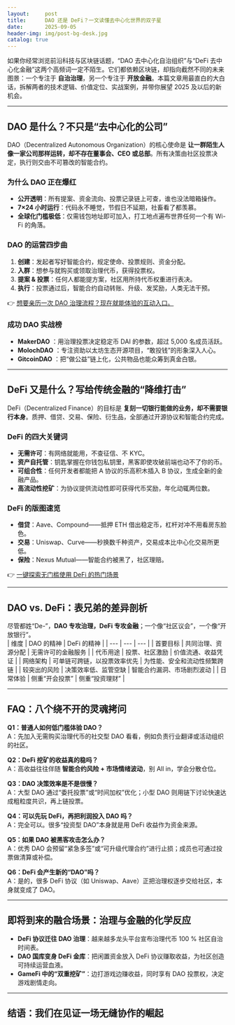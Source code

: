 ```yaml
---
layout:     post
title:      DAO 还是 DeFi？一文读懂去中心化世界的双子星
date:       2025-09-05
header-img: img/post-bg-desk.jpg
catalog: true
---
```


如果你经常浏览前沿科技与区块链话题，“DAO 去中心化自治组织”与“DeFi 去中心化金融”这两个高频词一定不陌生。它们都依赖区块链，却指向截然不同的未来图景：一个专注于 **自治治理**，另一个专注于 **开放金融**。本篇文章用最直白的大白话，拆解两者的技术逻辑、价值定位、实战案例，并带你展望 2025 及以后的新机会。

---

## DAO 是什么？不只是“去中心化的公司”

DAO（Decentralized Autonomous Organization）的核心使命是 **让一群陌生人像一家公司那样运转，却不存在董事会、CEO 或总部**。所有决策由社区投票决定，执行则交由不可篡改的智能合约。

### 为什么 DAO 正在爆红

- **公开透明**：所有提案、资金流向、投票记录链上可查，谁也没法暗箱操作。  
- **7×24 小时运行**：代码永不睡觉，节假日不延期，社畜看了都羡慕。  
- **全球化门槛极低**：仅需钱包地址即可加入，打工地点遍布世界任何一个有 Wi-Fi 的角落。  

### DAO 的运营四步曲

1. **创建**：发起者写好智能合约，规定使命、投票规则、资金分配。  
2. **入群**：想参与就购买或领取治理代币，获得投票权。  
3. **提案 & 投票**：任何人都能提方案，社区用所持代币权重进行表决。  
4. **执行**：投票通过后，智能合约自动转账、升级、发奖励，人类无法干预。  

👉 [想要亲历一次 DAO 治理流程？现在就能体验的互动入口。](https://okxdog.com/)

### 成功 DAO 实战榜

- **MakerDAO** ：用治理投票决定稳定币 DAI 的参数，超过 5,000 名成员活跃。  
- **MolochDAO** ：专注资助以太坊生态开源项目，“敢投钱”的形象深入人心。  
- **GitcoinDAO** ：把“做公益”链上化，公共物品也能众筹到真金白银。  

---

## DeFi 又是什么？写给传统金融的“降维打击”

DeFi（Decentralized Finance）的目标是 **复刻一切银行能做的业务，却不需要银行本身**。质押、借贷、交易、保险、衍生品，全部通过开源协议和智能合约完成。

### DeFi 的四大关键词

- **无需许可**：有网络就能用，不查征信、不 KYC。  
- **资产自托管**：钥匙掌握在你钱包私钥里，黑客即使攻破前端也动不了你的币。  
- **可组合性**：任何开发者都能把 A 协议的乐高积木插入 B 协议，生成全新的金融产品。  
- **高流动性挖矿**：为协议提供流动性即可获得代币奖励，年化动辄两位数。  

### DeFi 的版图速览

- **借贷**：Aave、Compound——抵押 ETH 借出稳定币，杠杆对冲不用看房东脸色。  
- **交易**：Uniswap、Curve——秒换数千种资产，交易成本比中心化交易所更低。  
- **保险**：Nexus Mutual——智能合约被黑了，社区理赔。  

👉 [一键探索无门槛使用 DeFi 的热门场景](https://okxdog.com/)

---

## DAO vs. DeFi：表兄弟的差异剖析

尽管都姓“De-”，**DAO 专攻治理，DeFi 专攻金融**；一个像“社区议会”，一个像“开放银行”。  
| 维度 | DAO 的精神 | DeFi 的精神 |
| --- | --- | --- |
| 首要目标 | 共同治理、资源分配 | 无需许可的金融服务 |
| 代币用途 | 投票、社区激励 | 价值流通、收益凭证 |
| 网络架构 | 可单链可跨链，以投票效率优先 | 为性能、安全和流动性频繁跨链 |
| 较突出的风险 | 决策效率低、监管空缺 | 智能合约漏洞、市场剧烈波动 |
| 日常体验 | 侧重“开会投票” | 侧重“投资理财” |

---

## FAQ：八个绕不开的灵魂拷问

**Q1：普通人如何低门槛体验 DAO？**  
A：先加入无需购买治理代币的社交型 DAO 看看，例如负责行业翻译或活动组织的社区。

**Q2：DeFi 挖矿的收益真的稳吗？**  
A：高收益往往伴随 **智能合约风险 + 市场情绪波动**，别 All in，学会分散仓位。

**Q3：DAO 决策效率是不是很慢？**  
A：大型 DAO 通过“委托投票”或“时间加权”优化；小型 DAO 则用链下讨论快速达成粗粒度共识，再上链投票。

**Q4：可以先玩 DeFi，再把利润投入 DAO 吗？**  
A：完全可以。很多“投资型 DAO”本身就是用 DeFi 收益作为资金来源。

**Q5：如果 DAO 被黑客攻击怎么办？**  
A：优秀 DAO 会预留“紧急多签”或“可升级代理合约”进行止损；成员也可通过投票做清算或补偿。

**Q6：DeFi 会产生新的“DAO”吗？**  
A：是的，很多 DeFi 协议（如 Uniswap、Aave）正把治理权逐步交给社区，本身就变成了 DAO。  

---

## 即将到来的融合场景：治理与金融的化学反应

- **DeFi 协议迁往 DAO 治理**：越来越多龙头平台宣布治理代币 100 % 社区自治时间表。  
- **DAO 国库变身 DeFi 金库**：把闲置资金放入 DeFi 协议赚取收益，为社区创造可持续运营血液。  
- **GameFi 中的“双重挖矿”**：边打游戏边赚收益，同时享有 DAO 投票权，决定游戏剧情走向。  

---

## 结语：我们在见证一场无缝协作的崛起